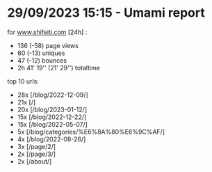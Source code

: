 # 29/09/2023 15:15 - Umami report
for www.shifeiti.com [24h] :

 - 136 (-58) page views
 - 60 (-13) uniques
 - 47 (-12) bounces
 - 2h 41' 19'' (21' 29'') totaltime


top 10 urls:
 - 28x [/blog/2022-12-09/]
 - 21x [/]
 - 20x [/blog/2023-01-12/]
 - 15x [/blog/2022-12-22/]
 - 15x [/blog/2022-05-07/]
 - 5x [/blog/categories/%E6%8A%80%E6%9C%AF/]
 - 4x [/blog/2022-08-26/]
 - 3x [/page/2/]
 - 2x [/page/3/]
 - 2x [/about/]


